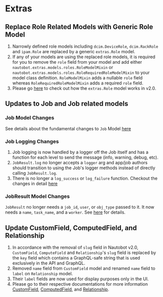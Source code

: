 # Extras

## Replace Role Related Models with Generic Role Model

1. Narrowly defined role models including `dcim.DeviceRole`, `dcim.RackRole` and `ipam.Role` are replaced by a generic `extras.Role` model.
2. If any of your models are using the replaced role models, it is required for you to remove the `role` field from your model and add either `nautobot.extras.models.roles.RoleModelMixin` or `nautobot.extras.models.roles.RoleRequiredRoleModelMixin` to your model class definition. `RoleModelMixin` adds a nullable `role` field whereas `RoleRequiredRoleModelMixin` adds a required `role` field.
3. Please go [here](../../../core/role-internals.md) to check out how the `extras.Role` model works in v2.0.

## Updates to Job and Job related models

### Job Model Changes

See details about the fundamental changes to `Job` Model [here](../../../../user-guide/administration/upgrading/from-v1/upgrading-from-nautobot-v1.md#job-database-model-changes)

### Job Logging Changes

1. Job logging is now handled by a logger off the Job itself and has a function for each level to send the message (info, warning, debug, etc).
2. `JobResult.log` no longer accepts a `logger` arg and app/job authors should transition to using the Job's logger methods instead of directly calling `JobResult.log`.
3. There is no longer a `log_success` or `log_failure` function. Checkout the changes in detail [here](../../../../user-guide/administration/upgrading/from-v1/upgrading-from-nautobot-v1.md#logging-changes)

### JobResult Model Changes

`JobResult` no longer needs a `job_id`, `user`, or `obj_type` passed to it. It now needs a `name`, `task_name`, and a `worker`. See [here](../../../../user-guide/administration/upgrading/from-v1/upgrading-from-nautobot-v1.md#jobresult-database-model-changes) for details.

## Update CustomField, ComputedField, and Relationship

1. In accordance with the removal of `slug` field in Nautobot v2.0, `CustomField`, `ComputeField` and `Relationship`'s `slug` field is replaced by the `key` field which contains a GraphQL-safe string that is used exclusively in the API and GraphQL.
2. Removed `name` field from `CustomField` model and renamed `name` field to `label` on `Relationship` model.
3. Their `label` fields are now used for display purposes only in the UI.
4. Please go to their respective documentations for more information [CustomField](../../../../user-guide/feature-guides/custom-fields.md), [ComputedField](../../../../user-guide/platform-functionality/computedfield.md), and [Relationship](../../../../user-guide/feature-guides/relationships.md).
